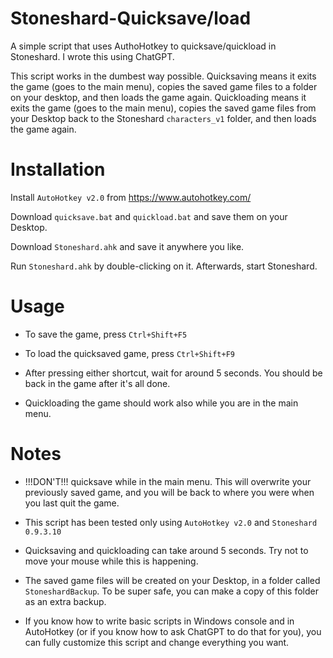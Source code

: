 # Stoneshard-Quicksave/load
A simple script that uses AuthoHotkey to quicksave/quickload in Stoneshard. I wrote this using ChatGPT.

This script works in the dumbest way possible. Quicksaving means it exits the game (goes to the main menu), copies the saved game files to a folder on your desktop, and then loads the game again. Quickloading means it exits the game (goes to the main menu), copies the saved game files from your Desktop back to the Stoneshard ```characters_v1``` folder, and then loads the game again.

# Installation
Install ```AutoHotkey v2.0``` from https://www.autohotkey.com/

Download ```quicksave.bat``` and ```quickload.bat``` and save them on your Desktop.

Download ```Stoneshard.ahk``` and save it anywhere you like.

Run ```Stoneshard.ahk``` by double-clicking on it. Afterwards, start Stoneshard.

# Usage

- To save the game, press ```Ctrl+Shift+F5```

- To load the quicksaved game, press ```Ctrl+Shift+F9```

- After pressing either shortcut, wait for around 5 seconds. You should be back in the game after it's all done.

- Quickloading the game should work also while you are in the main menu.

# Notes

- !!!DON'T!!! quicksave while in the main menu. This will overwrite your previously saved game, and you will be back to where you were when you last quit the game.

- This script has been tested only using ```AutoHotkey v2.0``` and ```Stoneshard 0.9.3.10```

- Quicksaving and quickloading can take around 5 seconds. Try not to move your mouse while this is happening.

- The saved game files will be created on your Desktop, in a folder called ```StoneshardBackup```. To be super safe, you can make a copy of this folder as an extra backup.

- If you know how to write basic scripts in Windows console and in AutoHotkey (or if you know how to ask ChatGPT to do that for you), you can fully customize this script and change everything you want.
